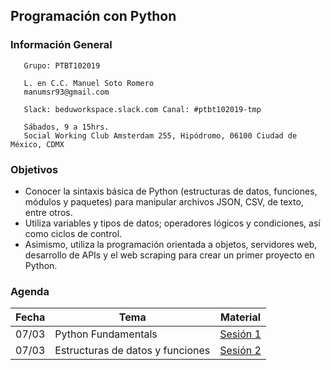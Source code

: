## Programación con Python

### Información General

```
   Grupo: PTBT102019

   L. en C.C. Manuel Soto Romero
   manumsr93@gmail.com
   
   Slack: beduworkspace.slack.com Canal: #ptbt102019-tmp

   Sábados, 9 a 15hrs.
   Social Working Club Amsterdam 255, Hipódromo, 06100 Ciudad de México, CDMX
```

### Objetivos
- Conocer la sintaxis básica de Python (estructuras de datos, funciones, módulos y paquetes) para manipular archivos JSON, CSV, de texto, entre otros. 
- Utiliza variables y tipos de datos; operadores lógicos y condiciones, así como ciclos de control. 
- Asimismo, utiliza la programación orientada a objetos, servidores web, desarrollo de APIs y el web scraping para crear un primer proyecto en Python.

### Agenda

| Fecha | Tema                                             | Material |
|-------|--------------------------------------------------|----------|
| 07/03 | Python Fundamentals                              | [Sesión 1](sesion01/readme.md) |
| 07/03 | Estructuras de datos y funciones                 | [Sesión 2](sesion02/readme.md) |
